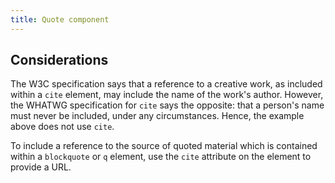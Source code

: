 ```yaml
---
title: Quote component
---
```

Considerations
--------------

The W3C specification says that a reference to a creative work, as included within a `cite` element, may include the name of the work's author. However, the WHATWG specification for `cite` says the opposite: that a person's name must never be included, under any circumstances. Hence, the example above does not use `cite`.

To include a reference to the source of quoted material which is contained within a `blockquote` or `q` element, use the `cite` attribute on the element to provide a URL.